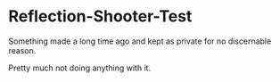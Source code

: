 Reflection-Shooter-Test
=======================
Something made a long time ago and kept as private for no discernable reason.

Pretty much not doing anything with it.
